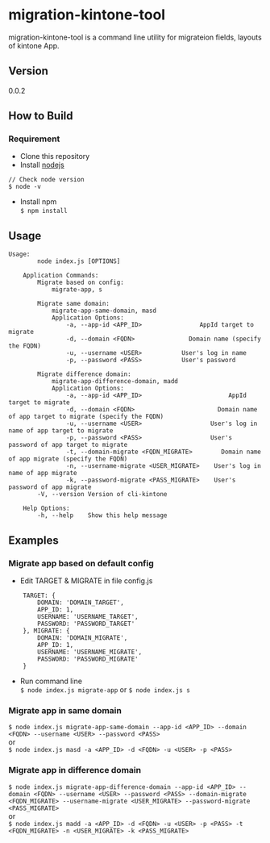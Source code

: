 # migration-kintone-tool

migration-kintone-tool is a command line utility for migrateion fields, layouts of kintone App.

## Version 
0.0.2

## How to Build
### Requirement
- Clone this repository
- Install [nodejs](https://nodejs.org/en/)
```
// Check node version
$ node -v 
```
- Install npm   
``$ npm install``

## Usage
```text
Usage:  
        node index.js [OPTIONS]

    Application Commands:
        Migrate based on config: 
            migrate-app, s
        
        Migrate same domain: 
            migrate-app-same-domain, masd
            Application Options:
                -a, --app-id <APP_ID>                AppId target to migrate
                -d, --domain <FQDN>               Domain name (specify the FQDN)
                -u, --username <USER>           User's log in name
                -p, --password <PASS>           User's password
        
        Migrate difference domain: 
            migrate-app-difference-domain, madd
            Application Options:
                -a, --app-id <APP_ID>                        AppId target to migrate
                -d, --domain <FQDN>                       Domain name of app target to migrate (specify the FQDN)
                -u, --username <USER>                   User's log in name of app target to migrate 
                -p, --password <PASS>                   User's password of app target to migrate 
                -t, --domain-migrate <FQDN_MIGRATE>        Domain name of app migrate (specify the FQDN)
                -n, --username-migrate <USER_MIGRATE>    User's log in name of app migrate 
                -k, --password-migrate <PASS_MIGRATE>    User's password of app migrate 
        -V, --version Version of cli-kintone

    Help Options:
        -h, --help    Show this help message
```
## Examples
### Migrate app based on default config
- Edit TARGET & MIGRATE in file config.js
```
    TARGET: {
        DOMAIN: 'DOMAIN_TARGET',
        APP_ID: 1,
        USERNAME: 'USERNAME_TARGET',
        PASSWORD: 'PASSWORD_TARGET'
    }, MIGRATE: {
        DOMAIN: 'DOMAIN_MIGRATE',
        APP_ID: 1,
        USERNAME: 'USERNAME_MIGRATE',
        PASSWORD: 'PASSWORD_MIGRATE'
    }
```
- Run command line  
``$ node index.js migrate-app``
or
``$ node index.js s``

### Migrate app in same domain
``$ node index.js migrate-app-same-domain --app-id <APP_ID> --domain <FQDN> --username <USER> --password <PASS> ``  
or  
``$ node index.js masd -a <APP_ID> -d <FQDN> -u <USER> -p <PASS>``


### Migrate app in difference domain
``$ node index.js migrate-app-difference-domain --app-id <APP_ID> --domain <FQDN> --username <USER> --password <PASS> --domain-migrate <FQDN_MIGRATE> --username-migrate <USER_MIGRATE> --password-migrate <PASS_MIGRATE>``  
or  
``$ node index.js madd -a <APP_ID> -d <FQDN> -u <USER> -p <PASS> -t <FQDN_MIGRATE> -n <USER_MIGRATE> -k <PASS_MIGRATE>``